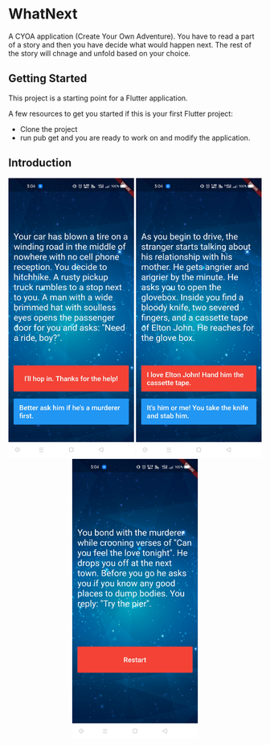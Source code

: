 # WhatNext

A CYOA application (Create Your Own Adventure). You have to read a part of a story and then you have decide what would happen next. The rest of the story will chnage and unfold based on your choice.

## Getting Started

This project is a starting point for a Flutter application.

A few resources to get you started if this is your first Flutter project:

- Clone the project
- run pub get and you are ready to work on and modify the application.

## Introduction

<p align="center">
  <img src="/readme_images/1.jpg" width="250">  <img src="/readme_images/2.jpg" width="250">  <img src="/readme_images/3.jpg" width="250">
</p>
